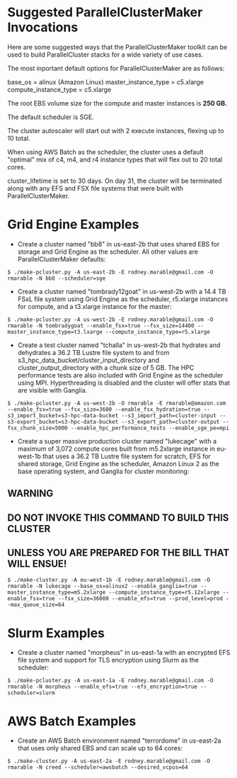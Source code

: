 # Suggested ParallelClusterMaker Invocations

Here are some suggested ways that the ParallelClusterMaker toolkit can be used to build ParallelCluster stacks for a wide variety of use cases.

The most inportant default options for ParallelClusterMaker are as follows:

base_os = alinux (Amazon Linux)
master_instance_type = c5.xlarge
compute_instance_type = c5.xlarge

The root EBS volume size for the compute and master instances is **250 GB.**

The default scheduler is SGE.

The cluster autoscaler will start out with 2 execute instances, flexing up to
10 total.

When using AWS Batch as the scheduler, the cluster uses a default "optimal"
mix of c4, m4, and r4 instance types that will flex out to 20 total cores.

cluster_lifetime is set to 30 days.  On day 31, the cluster will be terminated
along with any EFS and FSX file systems that were built with ParallelClusterMaker.

# Grid Engine Examples

* Create a cluster named "bb8" in us-east-2b that uses shared EBS for storage and Grid Engine as the scheduler.  All other values are ParallelClusterMaker defaults:

```
$ ./make-pcluster.py -A us-east-2b -E rodney.marable@gmail.com -O rmarable -N bb8 --scheduler=sge
```

* Create a cluster named "tombrady12goat" in us-west-2b with a 14.4 TB FSxL file
system using Grid Engine as the scheduler, r5.xlarge instances for compute, and a t3.xlarge instance for the master:

```
$ ./make-pcluster.py -A us-west-2b -E rodney.marable@gmail.com -O rmarable -N tombradygoat --enable_fsx=true --fsx_size=14400 --master_instance_type=t3.lxarge --compute_instance_type=r5.xlarge
```

* Create a test cluster named "tchalla" in us-west-2b that hydrates and dehydrates a 36.2 TB Lustre file system to and from s3_hpc_data_bucket/cluster_input_directory and cluster_output_directory with a chunk size of 5 GB.  The HPC performance tests are also included with Grid Engine as the scheduler using MPI.  Hyperthreading is disabled and the cluster will offer stats that are visible with Ganglia.

```
$ ./make-pcluster.py -A us-west-2b -O rmarable -E rmarable@amazon.com --enable_fsx=true --fsx_size=3600 --enable_fsx_hydration=true --s3_import_bucket=s3-hpc-data-bucket --s3_import_path=cluster-input --s3-export_bucket=s3-hpc-data-bucket --s3_export_path=cluster-output --fsx_chunk_size=5000 --enable_hpc_performance_tests --enable_sge_pe=mpi
```

* Create a super massive production cluster named "lukecage" with a maximum
of 3,072 compute cores built from m5.2xlarge instance in eu-west-1b that uses
a 36.2 TB Lustre file system for scratch, EFS for shared storage, Grid Engine
as the scheduler, Amazon Linux 2 as the base operating system, and Ganglia for
cluster monitoring:

##                                WARNING
##
##            DO **NOT** INVOKE THIS COMMAND TO BUILD THIS CLUSTER
##            UNLESS YOU ARE PREPARED FOR THE BILL THAT WILL ENSUE!

```
$ ./make-cluster.py -A eu-west-1b -E rodney.marable@gmail.com -O rmarable -N lukecage --base_os=alinux2 --enable_ganglia=true --master_instance_type=m5.2xlarge --compute_instance_type=r5.12xlarge --enable_fsx=true --fsx_size=36000 --enable_efs=true --prod_level=prod --max_queue_size=64
```

# Slurm Examples

* Create a cluster named "morpheus" in us-east-1a with an encrypted EFS file
system and support for TLS encryption using Slurm as the scheduler:

```
$ ./make-pcluster.py -A us-east-1a -E rodney.marable@gmail.com -O rmarable -N morpheus --enable_efs=true --efs_encryption=true --scheduler=slurm
```

# AWS Batch Examples

* Create an AWS Batch environment named "terrordome" in us-east-2a that uses
only shared EBS and can scale up to 64 cores:

```
$ ./make-cluster.py -A us-east-2a -E rodney.marable@gmail.com -O rmarable -N creed --scheduler=awsbatch --desired_vcpus=64

